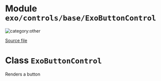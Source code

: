 # Module `exo/controls/base/ExoButtonControl`

![category:other](https://img.shields.io/badge/category-other-blue.svg?style=flat-square)



[Source file](..\..\src\exo\controls\base\ExoButtonControl.js)

# Class `ExoButtonControl`

Renders a button
